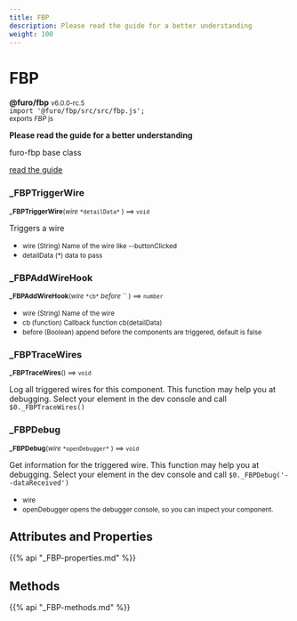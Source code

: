 ```yaml
---
title: FBP
description: Please read the guide for a better understanding
weight: 100
---
```


# FBP

**@furo/fbp** <small>v6.0.0-rc.5</small>
<br>`import '@furo/fbp/src/src/fbp.js';`<small>
<br>exports *FBP* js</small>


**Please read the guide for a better understanding**

furo-fbp base class

[read the guide](https://fbp.furo.pro/)


### **_FBPTriggerWire**
<small>**_FBPTriggerWire**(*wire* `` *detailData* `` ) ⟹ `void`</small>

Triggers a wire

- <small>wire (String) Name of the wire like --buttonClicked</small>
- <small>detailData (*) data to pass</small>


### **_FBPAddWireHook**
<small>**_FBPAddWireHook**(*wire* `` *cb* `` *before* `` ) ⟹ `number`</small>



- <small>wire (String) Name of the wire</small>
- <small>cb (function) Callback function cb(detailData)</small>
- <small>before (Boolean) append before the components are triggered, default is false</small>


### **_FBPTraceWires**
<small>**_FBPTraceWires**() ⟹ `void`</small>

Log all triggered wires for this component. This function may help you at debugging.
Select your element in the dev console and call `$0._FBPTraceWires()`



### **_FBPDebug**
<small>**_FBPDebug**(*wire* `` *openDebugger* `` ) ⟹ `void`</small>

Get information for the triggered wire. This function may help you at debugging.
Select your element in the dev console and call `$0._FBPDebug('--dataReceived')`

- <small>wire </small>
- <small>openDebugger opens the debugger console, so you can inspect your component.</small>

## Attributes and Properties
{{% api "_FBP-properties.md" %}}






















## Methods
{{% api "_FBP-methods.md" %}}


















